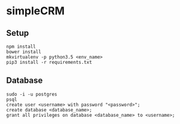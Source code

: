 # simpleCRM

## Setup

    npm install
    bower install
    mkvirtualenv -p python3.5 <env_name>
    pip3 install -r requirements.txt

## Database

    sudo -i -u postgres
    psql
    create user <username> with password "<password>";
    create database <database_name>;
    grant all privileges on database <database_name> to <username>;
